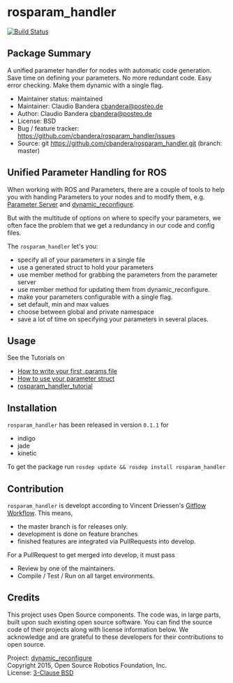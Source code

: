 # rosparam_handler
[![Build Status](https://travis-ci.org/cbandera/rosparam_handler.svg?branch=master)](https://travis-ci.org/cbandera/rosparam_handler)

## Package Summary
A unified parameter handler for nodes with automatic code generation.
Save time on defining your parameters. No more redundant code. Easy error checking. Make them dynamic with a single flag.

- Maintainer status: maintained
- Maintainer: Claudio Bandera <cbandera@posteo.de>
- Author: Claudio Bandera <cbandera@posteo.de>
- License: BSD
- Bug / feature tracker: https://github.com/cbandera/rosparam_handler/issues
- Source: git https://github.com/cbandera/rosparam_handler.git (branch: master)


## Unified Parameter Handling for ROS
When working with ROS and Parameters, there are a couple of tools to help you with handing Parameters to your nodes and to modify them, e.g. [Parameter Server](http://wiki.ros.org/Parameter%20Server) and [dynamic_reconfigure](http://wiki.ros.org/dynamic_reconfigure/).

But with the multitude of options on where to specify your parameters, we often face the problem that we get a redundancy in our code and config files.

The `rosparam_handler` let's you:
- specify all of your parameters in a single file
- use a generated struct to hold your parameters
- use member method for grabbing the parameters from the parameter server
- use member method for updating them from dynamic_reconfigure.
- make your parameters configurable with a single flag.
- set default, min and max values
- choose between global and private namespace
- save a lot of time on specifying your parameters in several places.

## Usage
See the Tutorials on
- [How to write your first .params file](doc/HowToWriteYourFirstParamsFile.md)
- [How to use your parameter struct](doc/HowToUseYourParameterStruct.md)
- [rosparam_handler_tutorial](https://github.com/cbandera/rosparam_handler_tutorial)

## Installation
`rosparam_handler` has been released in version `0.1.1` for 
- indigo
- jade
- kinetic

To get the package run
`rosdep update && rosdep install rosparam_handler`

## Contribution
`rosparam_handler` is developt according to Vincent Driessen's [Gitflow Workflow](http://nvie.com/posts/a-successful-git-branching-model/).
This means, 
- the master branch is for releases only. 
- development is done on feature branches
- finished features are integrated via PullRequests into develop.

For a PullRequest to get merged into develop, it must pass
- Review by one of the maintainers.
- Compile / Test / Run on all target environments.

## Credits
This project uses Open Source components. The code was, in large parts, built upon such existing open source software. You can find the source code of their projects along with license information below. We acknowledge and are grateful to these developers for their contributions to open source.

Project: [dynamic_reconfigure](https://github.com/ros/dynamic_reconfigure)  
Copyright 2015, Open Source Robotics Foundation, Inc.  
License: [3-Clause BSD](https://github.com/ros/dynamic_reconfigure/blob/master/src/dynamic_reconfigure/parameter_generator_catkin.py)
